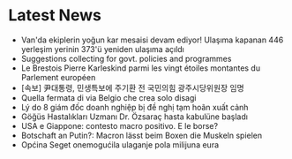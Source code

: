 # Latest News
-  Van'da ekiplerin yoğun kar mesaisi devam ediyor! Ulaşıma kapanan 446 yerleşim yerinin 373'ü yeniden ulaşıma açıldı
-  Suggestions collecting for govt. policies and programmes
-  Le Brestois Pierre Karleskind parmi les vingt étoiles montantes du Parlement européen
-  [속보] 尹대통령, 민생특보에 주기환 전 국민의힘 광주시당위원장 임명
-  Quella fermata di via Belgio che crea solo disagi
-  Lý do 8 giám đốc doanh nghiệp bị đề nghị tạm hoãn xuất cảnh
-  Göğüs Hastalıkları Uzmanı Dr. Özsaraç hasta kabulüne başladı
-  USA e Giappone: contesto macro positivo. E le borse?
-  Botschaft an Putin?: Macron lässt beim Boxen die Muskeln spielen
-  Općina Seget onemogućila ulaganje pola milijuna eura
